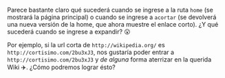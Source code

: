 Parece bastante claro qué sucederá cuando se ingrese a la ruta `home` (se mostrará la página principal) o cuando se ingrese a  `acortar` (se devolverá una nueva versión de la home, que ahora muestre el enlace corto). ¿Y qué sucederá cuando se ingrese a expandir? :open_mouth:

Por ejemplo, si la url corta de `http://wikipedia.org/` es `http://cortisimo.com/2bu3xJ3`, nos gustaría poder entrar a `http://cortisimo.com/2bu3xJ3` y *de alguna* forma aterrizar en la querida Wiki :airplane:. ¿Cómo podremos lograr ésto?